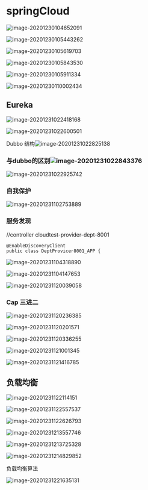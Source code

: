 # springCloud

![image-20201230104652091](https://tva1.sinaimg.cn/large/0081Kckwgy1gm5otx7cqwj30se0em4bh.jpg)





![image-20201230105443262](https://tva1.sinaimg.cn/large/0081Kckwgy1gm5p234ex7j30xm0a9jzh.jpg)

![image-20201230105619703](https://tva1.sinaimg.cn/large/0081Kckwgy1gm5p3qh714j30xy04htbq.jpg)

![image-20201230105843530](https://tva1.sinaimg.cn/large/0081Kckwgy1gm5p68m5n9j30k80bj0wo.jpg)

![image-20201230105911334](https://tva1.sinaimg.cn/large/0081Kckwgy1gm5p6prdpaj30g008qdif.jpg)

![image-20201230110002434](https://tva1.sinaimg.cn/large/0081Kckwgy1gm5p7lhfamj30kw0dxn33.jpg)

## Eureka

![image-20201231022418168](https://tva1.sinaimg.cn/large/0081Kckwgy1gm6fymds5wj31b209fdn1.jpg)

![image-20201231022600501](https://tva1.sinaimg.cn/large/0081Kckwgy1gm6fz1r0qxj30zu0ilad2.jpg)

Dubbo 结构![image-20201231022825138](https://tva1.sinaimg.cn/large/0081Kckwgy1gm6g1k9cgyj30w90g076e.jpg)

### 与dubbo的区别![image-20201231022843376](https://tva1.sinaimg.cn/large/0081Kckwgy1gm6g1vk962j31c106f41x.jpg)

![image-20201231022925742](https://tva1.sinaimg.cn/large/0081Kckwgy1gm6g2mbsc1j31bm04oq7z.jpg)

### 自我保护

![image-20201231102753889](https://tva1.sinaimg.cn/large/0081Kckwgy1gm6ub9xk60j31be0jc1bg.jpg)

### 服务发现

//controller   cloudtest-provider-dept-8001

```
@EnableDiscoveryClient
public class DeptProvicer8001_APP {
```

![image-20201231104318890](https://tva1.sinaimg.cn/large/0081Kckwgy1gm6ucl6p42j30cn026dg2.jpg)

![image-20201231104147653](https://tva1.sinaimg.cn/large/0081Kckwgy1gm6ub98nfcj30w70c0n1d.jpg)

![image-20201231120039058](https://tva1.sinaimg.cn/large/0081Kckwgy1gm6wlb32a9j30wz0ce77m.jpg)

### Cap  三进二



![image-20201231120236385](https://tva1.sinaimg.cn/large/0081Kckwgy1gm6wmzyu7yj315y0bpjy9.jpg)

![image-20201231120201571](https://tva1.sinaimg.cn/large/0081Kckwgy1gm6wmg1p95j30qg0jddj5.jpg)



![image-20201231120336255](https://tva1.sinaimg.cn/large/0081Kckwgy1gm6wzf70b1j310b0k47cj.jpg)

![image-20201231121001345](https://tva1.sinaimg.cn/large/0081Kckwgy1gm6wux4lbgj31bw0iwwx0.jpg)

![image-20201231121416785](https://tva1.sinaimg.cn/large/0081Kckwgy1gm6wzk9tk0j31ah06m42l.jpg)

## 负载均衡

![image-20201231122114151](https://tva1.sinaimg.cn/large/0081Kckwgy1gm6x6ekt6gj31br08vwlq.jpg)

![image-20201231122557537](https://tva1.sinaimg.cn/large/0081Kckwgy1gm6xbi4n4hj31br04vq5f.jpg)

![image-20201231122626793](https://tva1.sinaimg.cn/large/0081Kckwgy1gm6xbu2ipfj3197082adl.jpg)

![image-20201231213557746](https://tva1.sinaimg.cn/large/0081Kckwgy1gm7d7pe93kj31hy0siwyp.jpg)

![image-20201231213725328](https://tva1.sinaimg.cn/large/0081Kckwgy1gm7d95ditgj316806oad3.jpg)

![image-20201231214829852](https://tva1.sinaimg.cn/large/0081Kckwgy1gm7dko2m2uj31q60acdm6.jpg)

 负载均衡算法

![image-20201231221635131](https://tva1.sinaimg.cn/large/0081Kckwgy1gm7edwjjgsj31sk0sw4bo.jpg)


